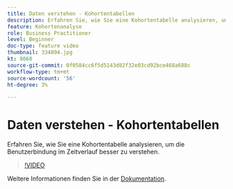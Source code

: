 ```yaml
---
title: Daten verstehen - Kohortentabellen
description: Erfahren Sie, wie Sie eine Kohortentabelle analysieren, um die Benutzerbindung im Zeitverlauf besser zu verstehen.
feature: Kohortenanalyse
role: Business Practitioner
level: Beginner
doc-type: feature video
thumbnail: 334094.jpg
kt: 8060
source-git-commit: 0f0584cc6f5d5143d82f32e03cd92bce468a688c
workflow-type: tm+mt
source-wordcount: '56'
ht-degree: 3%

---
```



# Daten verstehen - Kohortentabellen

Erfahren Sie, wie Sie eine Kohortentabelle analysieren, um die Benutzerbindung im Zeitverlauf besser zu verstehen.

>[!VIDEO](https://video.tv.adobe.com/v/334094/?quality=12&learn=on)

Weitere Informationen finden Sie in der [Dokumentation](https://experienceleague.adobe.com/docs/analytics/analyze/analysis-workspace/visualizations/cohort-table/cohort-analysis.html?lang=en).

